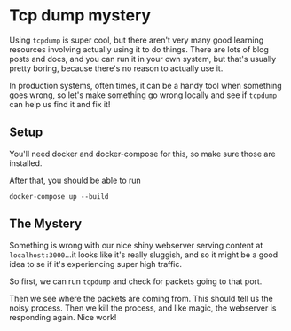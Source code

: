 # Tcp dump mystery

Using `tcpdump` is super cool, but there aren't very many good learning resources involving actually using it to do things. There are lots of blog posts and docs, and you can run it in your own system, but that's usually pretty boring, because there's no reason to actually use it.

In production systems, often times, it can be a handy tool when something goes wrong, so let's make something go wrong locally and see if `tcpdump` can help us find it and fix it!

## Setup

You'll need docker and docker-compose for this, so make sure those are installed.

After that, you should be able to run

```
docker-compose up --build
```

## The Mystery

Something is wrong with our nice shiny webserver serving content at `localhost:3000`...it looks like it's really sluggish, and so it might be a good idea to se if it's experiencing super high traffic.

So first, we can run `tcpdump` and check for packets going to that port.

Then we see where the packets are coming from. This should tell us the noisy process. Then we kill the process, and like magic, the webserver is responding again. Nice work!
